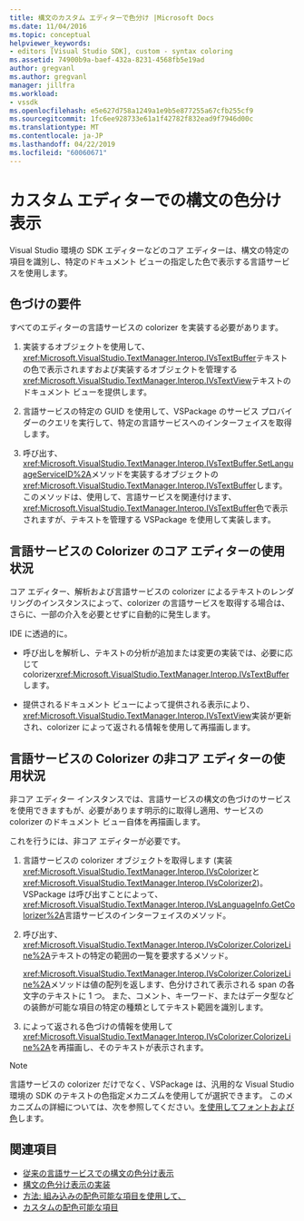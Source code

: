 ```yaml
---
title: 構文のカスタム エディターで色分け |Microsoft Docs
ms.date: 11/04/2016
ms.topic: conceptual
helpviewer_keywords:
- editors [Visual Studio SDK], custom - syntax coloring
ms.assetid: 74900b9a-baef-432a-8231-4568fb5e19ad
author: gregvanl
ms.author: gregvanl
manager: jillfra
ms.workload:
- vssdk
ms.openlocfilehash: e5e627d758a1249a1e9b5e877255a67cfb255cf9
ms.sourcegitcommit: 1fc6ee928733e61a1f42782f832ead9f7946d00c
ms.translationtype: MT
ms.contentlocale: ja-JP
ms.lasthandoff: 04/22/2019
ms.locfileid: "60060671"
---
```

# <a name="syntax-coloring-in-custom-editors"></a>カスタム エディターでの構文の色分け表示
Visual Studio 環境の SDK エディターなどのコア エディターは、構文の特定の項目を識別し、特定のドキュメント ビューの指定した色で表示する言語サービスを使用します。

## <a name="colorization-requirements"></a>色づけの要件
 すべてのエディターの言語サービスの colorizer を実装する必要があります。

1. 実装するオブジェクトを使用して、<xref:Microsoft.VisualStudio.TextManager.Interop.IVsTextBuffer>テキストの色で表示されますおよび実装するオブジェクトを管理する<xref:Microsoft.VisualStudio.TextManager.Interop.IVsTextView>テキストのドキュメント ビューを提供します。

2. 言語サービスの特定の GUID を使用して、VSPackage のサービス プロバイダーのクエリを実行して、特定の言語サービスへのインターフェイスを取得します。

3. 呼び出す、<xref:Microsoft.VisualStudio.TextManager.Interop.IVsTextBuffer.SetLanguageServiceID%2A>メソッドを実装するオブジェクトの<xref:Microsoft.VisualStudio.TextManager.Interop.IVsTextBuffer>します。 このメソッドは、使用して、言語サービスを関連付けます、<xref:Microsoft.VisualStudio.TextManager.Interop.IVsTextBuffer>色で表示されますが、テキストを管理する VSPackage を使用して実装します。

## <a name="core-editor-usage-of-a-language-services-colorizer"></a>言語サービスの Colorizer のコア エディターの使用状況
 コア エディター、解析および言語サービスの colorizer によるテキストのレンダリングのインスタンスによって、colorizer の言語サービスを取得する場合は、さらに、一部の介入を必要とせずに自動的に発生します。

 IDE に透過的に。

- 呼び出しを解析し、テキストの分析が追加または変更の実装では、必要に応じて colorizer<xref:Microsoft.VisualStudio.TextManager.Interop.IVsTextBuffer>します。

- 提供されるドキュメント ビューによって提供される表示により、<xref:Microsoft.VisualStudio.TextManager.Interop.IVsTextView>実装が更新され、colorizer によって返される情報を使用して再描画します。

## <a name="non-core-editor-usage-of-a-language-services-colorizer"></a>言語サービスの Colorizer の非コア エディターの使用状況
 非コア エディター インスタンスでは、言語サービスの構文の色づけのサービスを使用できますもが、必要があります明示的に取得し適用、サービスの colorizer のドキュメント ビュー自体を再描画します。

 これを行うには、非コア エディターが必要です。

1. 言語サービスの colorizer オブジェクトを取得します (実装<xref:Microsoft.VisualStudio.TextManager.Interop.IVsColorizer>と<xref:Microsoft.VisualStudio.TextManager.Interop.IVsColorizer2>)。 VSPackage は呼び出すことによって、<xref:Microsoft.VisualStudio.TextManager.Interop.IVsLanguageInfo.GetColorizer%2A>言語サービスのインターフェイスのメソッド。

2. 呼び出す、<xref:Microsoft.VisualStudio.TextManager.Interop.IVsColorizer.ColorizeLine%2A>テキストの特定の範囲の一覧を要求するメソッド。

     <xref:Microsoft.VisualStudio.TextManager.Interop.IVsColorizer.ColorizeLine%2A>メソッドは値の配列を返します、色分けされて表示される span の各文字のテキストに 1 つ。 また、コメント、キーワード、またはデータ型などの装飾が可能な項目の特定の種類としてテキスト範囲を識別します。

3. によって返される色づけの情報を使用して<xref:Microsoft.VisualStudio.TextManager.Interop.IVsColorizer.ColorizeLine%2A>を再描画し、そのテキストが表示されます。

> [!NOTE]
> 言語サービスの colorizer だけでなく、VSPackage は、汎用的な Visual Studio 環境の SDK のテキストの色指定メカニズムを使用してが選択できます。 このメカニズムの詳細については、次を参照してください。[を使用してフォントおよび色](../extensibility/using-fonts-and-colors.md)します。

## <a name="see-also"></a>関連項目

- [従来の言語サービスでの構文の色分け表示](../extensibility/internals/syntax-coloring-in-a-legacy-language-service.md)
- [構文の色分け表示の実装](../extensibility/internals/implementing-syntax-coloring.md)
- [方法: 組み込みの配色可能な項目を使用して、](../extensibility/internals/how-to-use-built-in-colorable-items.md)
- [カスタムの配色可能な項目](../extensibility/internals/custom-colorable-items.md)